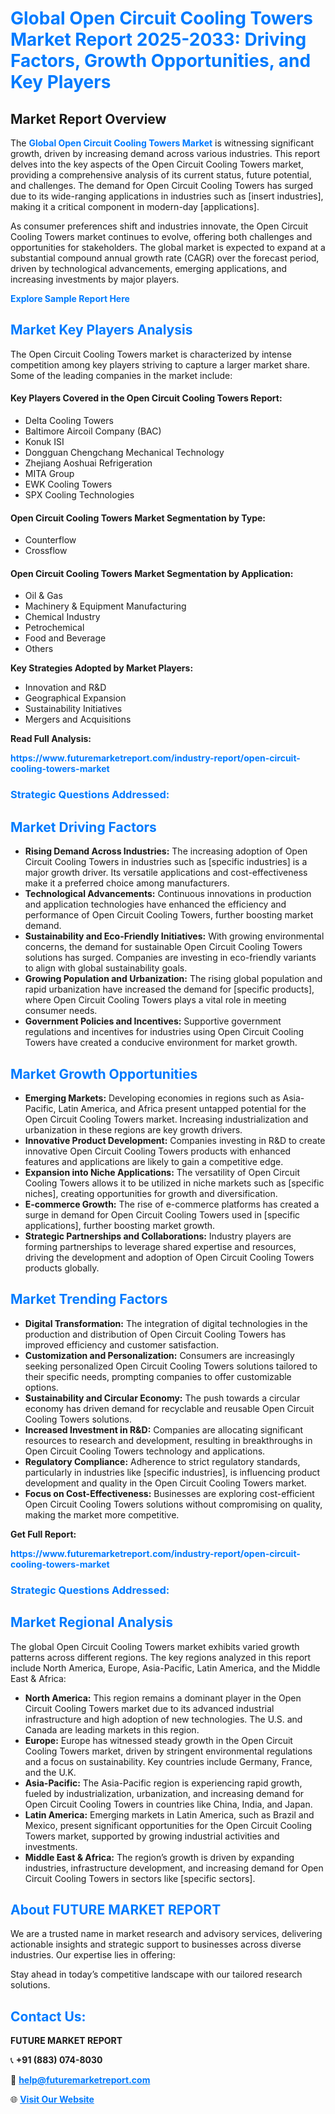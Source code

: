<h1 style="color: #007BFF;">Global Open Circuit Cooling Towers Market Report 2025-2033: Driving Factors, Growth Opportunities, and Key Players</h1>

<section id="overview">
<h2>Market Report Overview</h2>
<p>The <a href="https://www.futuremarketreport.com/industry-report/open-circuit-cooling-towers-market" style="color: #007BFF; text-decoration: none;"><strong>Global Open Circuit Cooling Towers Market</strong></a> is witnessing significant growth, driven by increasing demand across various industries. This report delves into the key aspects of the Open Circuit Cooling Towers market, providing a comprehensive analysis of its current status, future potential, and challenges. The demand for Open Circuit Cooling Towers has surged due to its wide-ranging applications in industries such as [insert industries], making it a critical component in modern-day [applications].</p>
<p>As consumer preferences shift and industries innovate, the Open Circuit Cooling Towers market continues to evolve, offering both challenges and opportunities for stakeholders. The global market is expected to expand at a substantial compound annual growth rate (CAGR) over the forecast period, driven by technological advancements, emerging applications, and increasing investments by major players.</p>
</section>

<section id="overview">
<p><a href="https://www.futuremarketreport.com/request-sample/reportId=52288" style="color: #007BFF; text-decoration: none;"><strong>Explore Sample Report Here</strong></a></p>
</section>

<section id="key-players">
<h2 style="color: #007BFF;">Market Key Players Analysis</h2>
<p>The Open Circuit Cooling Towers market is characterized by intense competition among key players striving to capture a larger market share. Some of the leading companies in the market include:</p>
<h4>Key Players Covered in the Open Circuit Cooling Towers Report:</h4>
<ul><li>Delta Cooling Towers</li><li>Baltimore Aircoil Company (BAC)</li><li>Konuk ISI</li><li>Dongguan Chengchang Mechanical Technology</li><li>Zhejiang Aoshuai Refrigeration</li><li>MITA Group</li><li>EWK Cooling Towers</li><li>SPX Cooling Technologies</li></ul>
<h4>Open Circuit Cooling Towers Market Segmentation by Type:</h4>
<ul><li>Counterflow</li><li>Crossflow</li></ul>

<h4>Open Circuit Cooling Towers Market Segmentation by Application:</h4>
<ul><li>Oil &amp; Gas</li><li>Machinery &amp; Equipment Manufacturing</li><li>Chemical Industry</li><li>Petrochemical</li><li>Food and Beverage</li><li>Others</li></ul>
<p><strong>Key Strategies Adopted by Market Players:</strong></p>
<ul>
<li>Innovation and R&D</li>
<li>Geographical Expansion</li>
<li>Sustainability Initiatives</li>
<li>Mergers and Acquisitions</li>
</ul>
</section>

<section>
<p><strong>Read Full Analysis: </strong></p><a href="https://www.futuremarketreport.com/industry-report/open-circuit-cooling-towers-market" style="color: #007BFF; text-decoration: none;"><strong>https://www.futuremarketreport.com/industry-report/open-circuit-cooling-towers-market</strong></a>
<h3 style="color: #007BFF;">Strategic Questions Addressed:</h3>
</section>

<section id="driving-factors">
<h2 style="color: #007BFF;">Market Driving Factors</h2>
<ul>
<li><strong>Rising Demand Across Industries:</strong> The increasing adoption of Open Circuit Cooling Towers in industries such as [specific industries] is a major growth driver. Its versatile applications and cost-effectiveness make it a preferred choice among manufacturers.</li>
<li><strong>Technological Advancements:</strong> Continuous innovations in production and application technologies have enhanced the efficiency and performance of Open Circuit Cooling Towers, further boosting market demand.</li>
<li><strong>Sustainability and Eco-Friendly Initiatives:</strong> With growing environmental concerns, the demand for sustainable Open Circuit Cooling Towers solutions has surged. Companies are investing in eco-friendly variants to align with global sustainability goals.</li>
<li><strong>Growing Population and Urbanization:</strong> The rising global population and rapid urbanization have increased the demand for [specific products], where Open Circuit Cooling Towers plays a vital role in meeting consumer needs.</li>
<li><strong>Government Policies and Incentives:</strong> Supportive government regulations and incentives for industries using Open Circuit Cooling Towers have created a conducive environment for market growth.</li>
</ul>
</section>

<section id="growth-opportunities">
<h2 style="color: #007BFF;">Market Growth Opportunities</h2>
<ul>
<li><strong>Emerging Markets:</strong> Developing economies in regions such as Asia-Pacific, Latin America, and Africa present untapped potential for the Open Circuit Cooling Towers market. Increasing industrialization and urbanization in these regions are key growth drivers.</li>
<li><strong>Innovative Product Development:</strong> Companies investing in R&D to create innovative Open Circuit Cooling Towers products with enhanced features and applications are likely to gain a competitive edge.</li>
<li><strong>Expansion into Niche Applications:</strong> The versatility of Open Circuit Cooling Towers allows it to be utilized in niche markets such as [specific niches], creating opportunities for growth and diversification.</li>
<li><strong>E-commerce Growth:</strong> The rise of e-commerce platforms has created a surge in demand for Open Circuit Cooling Towers used in [specific applications], further boosting market growth.</li>
<li><strong>Strategic Partnerships and Collaborations:</strong> Industry players are forming partnerships to leverage shared expertise and resources, driving the development and adoption of Open Circuit Cooling Towers products globally.</li>
</ul>
</section>

<section id="trending-factors">
<h2 style="color: #007BFF;">Market Trending Factors</h2>
<ul>
<li><strong>Digital Transformation:</strong> The integration of digital technologies in the production and distribution of Open Circuit Cooling Towers has improved efficiency and customer satisfaction.</li>
<li><strong>Customization and Personalization:</strong> Consumers are increasingly seeking personalized Open Circuit Cooling Towers solutions tailored to their specific needs, prompting companies to offer customizable options.</li>
<li><strong>Sustainability and Circular Economy:</strong> The push towards a circular economy has driven demand for recyclable and reusable Open Circuit Cooling Towers solutions.</li>
<li><strong>Increased Investment in R&D:</strong> Companies are allocating significant resources to research and development, resulting in breakthroughs in Open Circuit Cooling Towers technology and applications.</li>
<li><strong>Regulatory Compliance:</strong> Adherence to strict regulatory standards, particularly in industries like [specific industries], is influencing product development and quality in the Open Circuit Cooling Towers market.</li>
<li><strong>Focus on Cost-Effectiveness:</strong> Businesses are exploring cost-efficient Open Circuit Cooling Towers solutions without compromising on quality, making the market more competitive.</li>
</ul>
</section>

<section>
<p><strong>Get Full Report: </strong></p><a href="https://www.futuremarketreport.com/industry-report/open-circuit-cooling-towers-market" style="color: #007BFF; text-decoration: none;"><strong>https://www.futuremarketreport.com/industry-report/open-circuit-cooling-towers-market</strong></a>
<h3 style="color: #007BFF;">Strategic Questions Addressed:</h3>
</section>


<section id="regional-analysis">
<h2 style="color: #007BFF;">Market Regional Analysis</h2>
<p>The global Open Circuit Cooling Towers market exhibits varied growth patterns across different regions. The key regions analyzed in this report include North America, Europe, Asia-Pacific, Latin America, and the Middle East & Africa:</p>
<ul>
<li><strong>North America:</strong> This region remains a dominant player in the Open Circuit Cooling Towers market due to its advanced industrial infrastructure and high adoption of new technologies. The U.S. and Canada are leading markets in this region.</li>
<li><strong>Europe:</strong> Europe has witnessed steady growth in the Open Circuit Cooling Towers market, driven by stringent environmental regulations and a focus on sustainability. Key countries include Germany, France, and the U.K.</li>
<li><strong>Asia-Pacific:</strong> The Asia-Pacific region is experiencing rapid growth, fueled by industrialization, urbanization, and increasing demand for Open Circuit Cooling Towers in countries like China, India, and Japan.</li>
<li><strong>Latin America:</strong> Emerging markets in Latin America, such as Brazil and Mexico, present significant opportunities for the Open Circuit Cooling Towers market, supported by growing industrial activities and investments.</li>
<li><strong>Middle East & Africa:</strong> The region’s growth is driven by expanding industries, infrastructure development, and increasing demand for Open Circuit Cooling Towers in sectors like [specific sectors].</li>
</ul>
</section>

<footer>
<h2 style="color: #007BFF;">About FUTURE MARKET REPORT</h2>
<p>We are a trusted name in market research and advisory services, delivering actionable insights and strategic support to businesses across diverse industries. Our expertise lies in offering:</p>

<p>Stay ahead in today’s competitive landscape with our tailored research solutions.</p>

<h2 style="color: #007BFF;">Contact Us:</h2>
<p><strong>FUTURE MARKET REPORT</strong></p>
<p>📞 <strong>+91 (883) 074-8030</strong></p>
<p>📧 <strong><a href="mailto:help@futuremarketreport.com" style="color: #007BFF;">help@futuremarketreport.com</a></strong></p>
<p>🌐 <strong><a href="https://www.futuremarketreport.com/" style="color: #007BFF;">Visit Our Website</a></strong></p>
</footer>